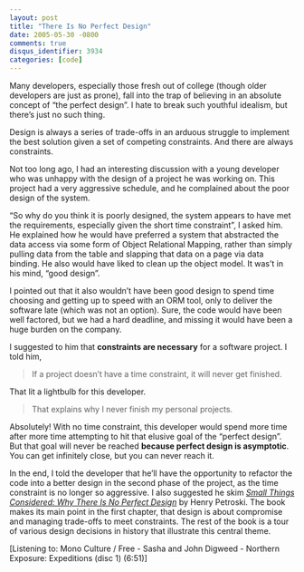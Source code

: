 ```yaml
---
layout: post
title: "There Is No Perfect Design"
date: 2005-05-30 -0800
comments: true
disqus_identifier: 3934
categories: [code]
---
```

Many developers, especially those fresh out of college (though older
developers are just as prone), fall into the trap of believing in an
absolute concept of “the perfect design”. I hate to break such youthful
idealism, but there’s just no such thing.

Design is always a series of trade-offs in an arduous struggle to
implement the best solution given a set of competing constraints. And
there are always constraints.

Not too long ago, I had an interesting discussion with a young developer
who was unhappy with the design of a project he was working on. This
project had a very aggressive schedule, and he complained about the poor
design of the system.

“So why do you think it is poorly designed, the system appears to have
met the requirements, especially given the short time constraint”, I
asked him. He explained how he would have preferred a system that
abstracted the data access via some form of Object Relational Mapping,
rather than simply pulling data from the table and slapping that data on
a page via data binding. He also would have liked to clean up the object
model. It was’t in his mind, “good design”.

I pointed out that it also wouldn’t have been good design to spend time
choosing and getting up to speed with an ORM tool, only to deliver the
software late (which was not an option). Sure, the code would have been
well factored, but we had a hard deadline, and missing it would have
been a huge burden on the company.

I suggested to him that **constraints are necessary** for a software
project. I told him,

> If a project doesn’t have a time constraint, it will never get
> finished.

That lit a lightbulb for this developer.

> That explains why I never finish my personal projects.

Absolutely! With no time constraint, this developer would spend more
time after more time attempting to hit that elusive goal of the “perfect
design”. But that goal will never be reached **because perfect design is
asymptotic**. You can get infinitely close, but you can never reach it.

In the end, I told the developer that he’ll have the opportunity to
refactor the code into a better design in the second phase of the
project, as the time constraint is no longer so aggressive. I also
suggested he skim *[Small Things Considered: Why There Is No Perfect
Design](http://www.amazon.com/gp/product/1400032938?ie=UTF8&tag=youvebeenhaac-20&linkCode=as2&camp=1789&creative=9325&creativeASIN=1400032938)*
by Henry Petroski. The book makes its main point in the first chapter,
that design is about compromise and managing trade-offs to meet
constraints. The rest of the book is a tour of various design decisions
in history that illustrate this central theme.

[Listening to: Mono Culture / Free - Sasha and John Digweed - Northern
Exposure: Expeditions (disc 1) (6:51)]

